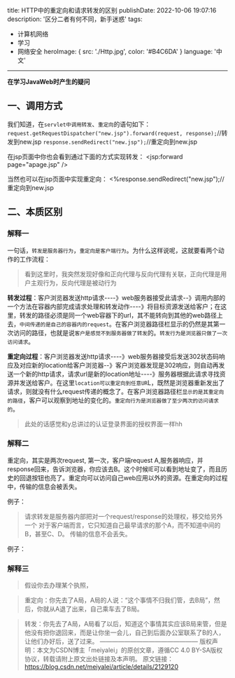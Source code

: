 title: HTTP中的重定向和请求转发的区别
publishDate: 2022-10-06 19:07:16
description: '区分二者有何不同，新手迷惑'
tags:
  - 计算机网络
  - 学习
  - 网络安全
heroImage: { src: './Http.jpg', color: '#B4C6DA' }
language: '中文'
---

**在学习JavaWeb时产生的疑问**

## 一、调用方式 

我们知道，在`servlet中调用转发`、`重定向`的语句如下：
`request.getRequestDispatcher("new.jsp").forward(request, response);`//转发到new.jsp
`response.sendRedirect("new.jsp");`//重定向到new.jsp

在jsp页面中你也会看到通过下面的方式实现转发：
<jsp:forward page="apage.jsp" />

当然也可以在jsp页面中实现重定向：
<%response.sendRedirect("new.jsp");//重定向到new.jsp


## 二、本质区别
### 解释一　　

一句话，`转发是服务器行为`，`重定向是客户端行为`。为什么这样说呢，这就要看两个动作的工作流程：
>看到这里时，我突然发现好像和正向代理与反向代理有关联，正向代理是用户主观行为，反向代理是被动行为

**转发过程**：客户浏览器发送http请求----》web服务器接受此请求--》调用内部的一个方法在容器内部完成请求处理和转发动作----》将目标资源发送给客户；在这里，转发的路径必须是同一个web容器下的url，其不能转向到其他的web路径上去，`中间传递的是自己的容器内的request`。在客户浏览器路径栏显示的仍然是其第一次访问的路径，也就是说`客户是感觉不到服务器做了转发`的。`转发行为是浏览器只做了一次访问请求`。

**重定向过程**：客户浏览器发送http请求----》web服务器接受后发送302状态码响应及对应新的location给客户浏览器--》客户浏览器发现是302响应，则自动再发送一个新的http请求，请求url是新的location地址----》服务器根据此请求寻找资源并发送给客户。在这里`location可以重定向到任意UR`L，既然是浏览器重新发出了请求，则就没有什么request传递的概念了。在客户浏览器路径栏`显示的是其重定向的路径`，客户可以观察到地址的变化的。`重定向行为是浏览器做了至少两次的访问请求的`。
>此处的话感觉和y总讲过的认证登录界面的授权界面一样hh

### 解释二
重定向，其实是两次request,
第一次，客户端request   A,服务器响应，并response回来，告诉浏览器，你应该去B。这个时候IE可以看到地址变了，而且历史的回退按钮也亮了。重定向可以访问自己web应用以外的资源。在重定向的过程中，传输的信息会被丢失。

例子：


>请求转发是服务器内部把对一个request/response的处理权，移交给另外一个
对于客户端而言，它只知道自己最早请求的那个A，而不知道中间的B，甚至C、D。 传输的信息不会丢失。

 例子： 

### 解释三
> 假设你去办理某个执照，

>重定向：你先去了A局，A局的人说：“这个事情不归我们管，去B局”，然后，你就从A退了出来，自己乘车去了B局。

>转发：你先去了A局，A局看了以后，知道这个事情其实应该B局来管，但是他没有把你退回来，而是让你坐一会儿，自己到后面办公室联系了B的人，让他们办好后，送了过来。
————————————————
版权声明：本文为CSDN博主「meiyalei」的原创文章，遵循CC 4.0 BY-SA版权协议，转载请附上原文出处链接及本声明。
原文链接：https://blog.csdn.net/meiyalei/article/details/2129120